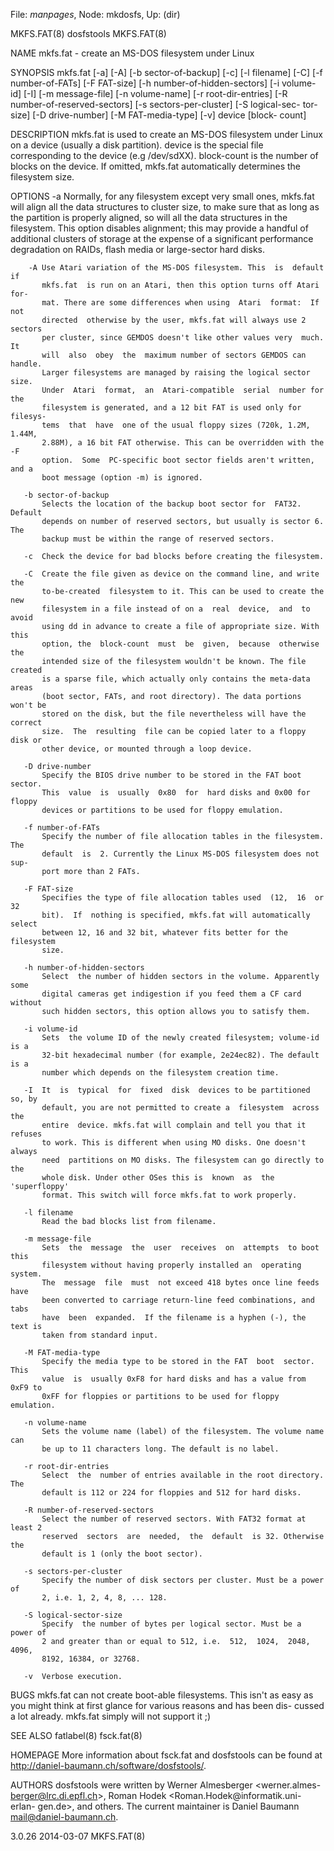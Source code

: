 File: *manpages*,  Node: mkdosfs,  Up: (dir)

MKFS.FAT(8)                       dosfstools                       MKFS.FAT(8)



NAME
       mkfs.fat - create an MS-DOS filesystem under Linux


SYNOPSIS
       mkfs.fat  [-a]  [-A]  [-b sector-of-backup] [-c] [-l filename] [-C] [-f
       number-of-FATs] [-F FAT-size] [-h number-of-hidden-sectors] [-i volume-
       id]  [-I]  [-m message-file] [-n volume-name] [-r root-dir-entries] [-R
       number-of-reserved-sectors] [-s sectors-per-cluster]  [-S  logical-sec-
       tor-size]  [-D  drive-number]  [-M  FAT-media-type] [-v] device [block-
       count]


DESCRIPTION
       mkfs.fat is used to create an MS-DOS filesystem under Linux on a device
       (usually a disk partition). device is the special file corresponding to
       the device (e.g /dev/sdXX). block-count is the number of blocks on  the
       device.  If  omitted,  mkfs.fat automatically determines the filesystem
       size.


OPTIONS
       -a  Normally, for any filesystem except very small ones, mkfs.fat  will
           align all the data structures to cluster size, to make sure that as
           long as the partition is properly aligned, so  will  all  the  data
           structures  in the filesystem. This option disables alignment; this
           may provide a handful of additional  clusters  of  storage  at  the
           expense  of  a  significant performance degradation on RAIDs, flash
           media or large-sector hard disks.

        -A Use Atari variation of the MS-DOS filesystem. This  is  default  if
           mkfs.fat  is run on an Atari, then this option turns off Atari for-
           mat. There are some differences when using  Atari  format:  If  not
           directed  otherwise by the user, mkfs.fat will always use 2 sectors
           per cluster, since GEMDOS doesn't like other values very  much.  It
           will  also  obey  the  maximum number of sectors GEMDOS can handle.
           Larger filesystems are managed by raising the logical sector  size.
           Under  Atari  format,  an  Atari-compatible  serial  number for the
           filesystem is generated, and a 12 bit FAT is used only for filesys-
           tems  that  have  one of the usual floppy sizes (720k, 1.2M, 1.44M,
           2.88M), a 16 bit FAT otherwise. This can be overridden with the  -F
           option.  Some  PC-specific boot sector fields aren't written, and a
           boot message (option -m) is ignored.

       -b sector-of-backup
           Selects the location of the backup boot sector for  FAT32.  Default
           depends on number of reserved sectors, but usually is sector 6. The
           backup must be within the range of reserved sectors.

       -c  Check the device for bad blocks before creating the filesystem.

       -C  Create the file given as device on the command line, and write  the
           to-be-created  filesystem to it. This can be used to create the new
           filesystem in a file instead of on a  real  device,  and  to  avoid
           using dd in advance to create a file of appropriate size. With this
           option, the  block-count  must  be  given,  because  otherwise  the
           intended size of the filesystem wouldn't be known. The file created
           is a sparse file, which actually only contains the meta-data  areas
           (boot sector, FATs, and root directory). The data portions won't be
           stored on the disk, but the file nevertheless will have the correct
           size.  The  resulting  file can be copied later to a floppy disk or
           other device, or mounted through a loop device.

       -D drive-number
           Specify the BIOS drive number to be stored in the FAT boot  sector.
           This  value  is  usually  0x80  for  hard disks and 0x00 for floppy
           devices or partitions to be used for floppy emulation.

       -f number-of-FATs
           Specify the number of file allocation tables in the filesystem. The
           default  is  2. Currently the Linux MS-DOS filesystem does not sup-
           port more than 2 FATs.

       -F FAT-size
           Specifies the type of file allocation tables used  (12,  16  or  32
           bit).  If  nothing is specified, mkfs.fat will automatically select
           between 12, 16 and 32 bit, whatever fits better for the  filesystem
           size.

       -h number-of-hidden-sectors
           Select  the number of hidden sectors in the volume. Apparently some
           digital cameras get indigestion if you feed them a CF card  without
           such hidden sectors, this option allows you to satisfy them.

       -i volume-id
           Sets  the volume ID of the newly created filesystem; volume-id is a
           32-bit hexadecimal number (for example, 2e24ec82). The default is a
           number which depends on the filesystem creation time.

       -I  It  is  typical  for  fixed  disk  devices to be partitioned so, by
           default, you are not permitted to create a  filesystem  across  the
           entire  device. mkfs.fat will complain and tell you that it refuses
           to work. This is different when using MO disks. One doesn't  always
           need  partitions on MO disks. The filesystem can go directly to the
           whole disk. Under other OSes this is  known  as  the  'superfloppy'
           format. This switch will force mkfs.fat to work properly.

       -l filename
           Read the bad blocks list from filename.

       -m message-file
           Sets  the  message  the  user  receives  on  attempts  to boot this
           filesystem without having properly installed an  operating  system.
           The  message  file  must  not exceed 418 bytes once line feeds have
           been converted to carriage return-line feed combinations, and  tabs
           have  been  expanded.  If the filename is a hyphen (-), the text is
           taken from standard input.

       -M FAT-media-type
           Specify the media type to be stored in the FAT  boot  sector.  This
           value  is  usually 0xF8 for hard disks and has a value from 0xF9 to
           0xFF for floppies or partitions to be used for floppy emulation.

       -n volume-name
           Sets the volume name (label) of the filesystem. The volume name can
           be up to 11 characters long. The default is no label.

       -r root-dir-entries
           Select  the  number of entries available in the root directory. The
           default is 112 or 224 for floppies and 512 for hard disks.

       -R number-of-reserved-sectors
           Select the number of reserved sectors. With FAT32 format at least 2
           reserved  sectors  are  needed,  the  default  is 32. Otherwise the
           default is 1 (only the boot sector).

       -s sectors-per-cluster
           Specify the number of disk sectors per cluster. Must be a power  of
           2, i.e. 1, 2, 4, 8, ... 128.

       -S logical-sector-size
           Specify  the number of bytes per logical sector. Must be a power of
           2 and greater than or equal to 512, i.e.  512,  1024,  2048,  4096,
           8192, 16384, or 32768.

       -v  Verbose execution.


BUGS
       mkfs.fat  can  not  create boot-able filesystems. This isn't as easy as
       you might think at first glance for various reasons and has  been  dis-
       cussed a lot already. mkfs.fat simply will not support it ;)


SEE ALSO
       fatlabel(8)
       fsck.fat(8)


HOMEPAGE
       More  information  about  fsck.fat  and  dosfstools  can  be  found  at
       <http://daniel-baumann.ch/software/dosfstools/>.


AUTHORS
       dosfstools  were   written   by   Werner   Almesberger   <werner.almes-
       berger@lrc.di.epfl.ch>,  Roman Hodek <Roman.Hodek@informatik.uni-erlan-
       gen.de>,  and  others.  The  current  maintainer  is   Daniel   Baumann
       <mail@daniel-baumann.ch>.



3.0.26                            2014-03-07                       MKFS.FAT(8)
